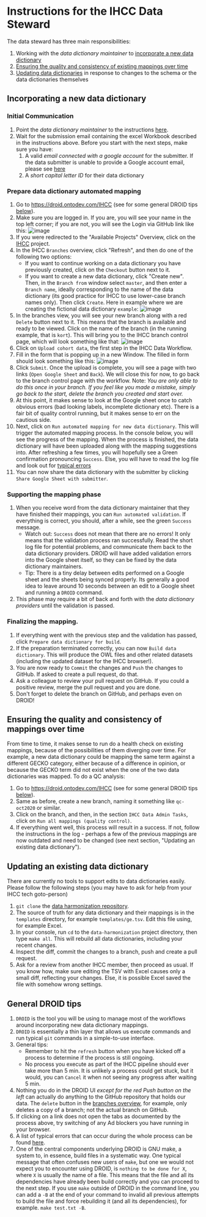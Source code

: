 # Instructions for the IHCC Data Steward

The data steward has three main responsibilities:

1. Working with the *data dictionary maintainer* to [incorporate a new data dictionary](#incorporating-a-new-data-dictionary)
2. [Ensuring the quality and consistency of existing mappings over time](#ensuring-the-quality-and-consistency-of-mappings-over-time)
3. [Updating data dictionaries](#updating-an-existing-data-dictionary) in response to changes to the schema or the data dictionaries themselves

## Incorporating a new data dictionary

### Initial Communication
1. Point the *data dictionary maintainer* to the instructions [here](DataDictionaryMapping.md).
1. Wait for the submission email containing the excel Workbook described in the instructions above. Before you start with the next steps, make sure you have:
   1. A valid *email connected with a google account* for the submitter. If the data submitter is unable to provide a Google account email, please see [here](AlternativeDataDictionaryMapping.md)
   2. A *short capital letter ID* for their data dictionary

### Prepare data dictionary automated mapping
1. Go to https://droid.ontodev.com/IHCC (see for some general DROID tips [below](#general-droid-tips)).
1. Make sure you are logged in. If you are, you will see your name in the top left corner; if you are not, you will see the Login via GitHub link like this:
![image](droid_log_in.png)
1. If you were redirected to the "Available Projects" Overview, click on the [IHCC](https://droid.ontodev.com/IHCC) project.
1. In the IHCC `Branches` overview, click "Refresh", and then do one of the following two options:
   - If you want to continue working on a data dictionary you have previously created, click on the `Checkout` button next to it.
   - If you want to create a new data dictionary, click "Create new". Then, in the `Branch from` window select `master`, and then enter a `Branch name`, ideally corresponding to the name of the data dictionary (its good practice for IHCC to use lower-case branch names only). Then click `Create`. Here in example where we are creating the fictional data dictionary `example`:
![image](droid_new_branch.png)
1. In the branches view, you will see your new branch along with a red `Delete` button next to it. This means that the branch is available and ready to be viewed. Click on the name of the branch (in the running example, that is `kort`). This will bring you to the IHCC branch control page, which will look something like that:
![image](droid_branch_workflow.png)
1. Click on `Upload cohort data`, the first step in the IHCC Data Workflow.
1. Fill in the form that is popping up in a new Window. The filled in form should look something like this:
![image](droid_upload.png)
1. Click `Submit`. Once the upload is complete, you will see a page with two links (`Open Google Sheet` and `Back`). We will close this for now, to go back to the branch control page with the workflow. Note: *You are only able to do this once in your branch. If you feel like you made a mistake, simply go back to the start, delete the branch you created and start over.*
1. At this point, it makes sense to look at the Google sheet once to catch obvious errors (bad looking labels, incomplete dictionary etc). There is a fair bit of quality control running, but it makes sense to err on the cautious side.
1. Next, click on `Run automated mapping for new data dictionary`. This will trigger the automated mapping process. In the console below, you will see the progress of the mapping. When the process is finished, the data dictionary will have been uploaded along with the mapping suggestions into. After refreshing a few times, you will hopefully see a Green confirmation pronouncing `Success`. Else, you will have to read the log file and look out for [typical errors](TypicalDataDictionaryBuildErrors.md)
1. You can now share the data dictionary with the submitter by clicking `Share Google Sheet with submitter`.

### Supporting the mapping phase
1. When you receive word from the data dictionary maintainer that they have finished their mappings, you can `Run automated validation`. If everything is correct, you should, after a while, see the green `Success` message. 
   * Watch out: `Success` does not mean that there are no errors! It only means that the validation process ran successfully. Read the short log file for potential problems, and communicate them back to the data dictionary providers. DROID will have added validation errors into the Google sheet itself, so they can be fixed by the data dictionary maintainers. 
   * Tip: There is a tiny delay between edits performed on a Google sheet and the sheets being synced properly. Its generally a good idea to leave around 10 seconds between an edit to a Google sheet and running a `DROID` command.
1. This phase may require a bit of back and forth with the *data dictionary providers* until the validation is passed.

### Finalizing the mapping.
1. If everything went with the previous step and the validation has passed, click `Prepare data dictionary for build`.
1. If the preparation terminated correctly, you can now `Build data dictionary`. This will produce the OWL files and other related datasets (including the updated dataset for the IHCC browser!).
1. You are now ready to `Commit` the changes and `Push` the changes to GitHub. If asked to create a pull request, do that.
1. Ask a colleague to review your pull request on GitHub. If you could a positive review, merge the pull request and you are done. 
1. Don't forget to delete the branch on GitHub, and perhaps even on DROID!

## Ensuring the quality and consistency of mappings over time 
From time to time, it makes sense to run do a health check on existing mappings, because of the possibilities of them diverging over time. For example, a new data dictionary could be mapping the same term against a different GECKO category, either because of a difference in opinion, or because the GECKO term did not exist when the one of the two data dictionaries was mapped. To do a QC analysis:

1. Go to https://droid.ontodev.com/IHCC (see for some general DROID tips [below](#general-droid-tips)).
1. Same as before, create a new branch, naming it something like `qc-oct2020` or similar.
1. Click on the branch, and then, in the section `IHCC Data Admin Tasks`, click on `Run all mappings (quality control)`.
1. If everything went well, this process will result in a success. If not, follow the instructions in the log - perhaps a few of the previous mappings are now outdated and need to be changed (see next section, "Updating an existing data dictionary").

## Updating an existing data dictionary
There are currently no tools to support edits to data dictionaries easily. Please follow the following steps (you may have to ask for help from your IHCC tech goto-person)

1. `git clone` the [data harmonization repository](https://github.com/IHCC-cohorts/data-harmonization).
1. The source of truth for any data dictionary and their mappings is in the `templates` directory, for example `templates/ge.tsv`. Edit this file using, for example Excel.
1. In your console, run `cd` to the `data-harmonization` project directory, then type `make all`. This will rebuild all data dictionaries, including your recent changes.
1. Inspect the diff, commit the changes to a branch, push and create a pull request.
1. Ask for a review from another IHCC member, then proceed as usual. If you know how, make sure editing the TSV with Excel causes only a small diff, reflecting your changes. Else, it is possible Excel saved the file with somehow wrong settings.


## General DROID tips

1. `DROID` is the tool you will be using to manage most of the workflows around incorporating new data dictionary mappings.
1. `DROID` is essentially a thin layer that allows us execute commands and run typical `git` commands in a simple-to-use interface.
1. General tips:
   - Remember to hit the `refresh` button when you have kicked off a process to determine if the process is still ongoing.
   - No process you execute as part of the IHCC pipeline should ever take more than 5 min. It is unlikely a process could get stuck, but it would, you can `Cancel` it when not seeing any progress after waiting 5 min.
1. Nothing you do in the DROID UI *except for the red Push button on the left* can actually do anything to the GitHub repository that holds our data. The `delete` button in the [branches overview](https://droid.ontodev.com/IHCC), for example, only deletes a copy of a branch; not the actual branch on GitHub.
1. If clicking on a link does not open the tabs as documented by the process above, try switching of any Ad blockers you have running in your browser.
1. A list of typical errors that can occur during the whole process can be found [here](TypicalDataDictionaryBuildErrors.md).
1. One of the central components underlying DROID is GNU make, a system to, in essence, build files in a systematic way. One typical message that often confuses new users of `make`, but one we would not expect you to encounter using DROID, is `nothing to be done for X`, where `X` is usually the name of a file. This means that the file and all its dependencies have already been build correctly and you can proceed to the next step. If you use `make` outside of DROID in the command line, you can add a `-B` at the end of your command to invalid all previous attempts to build the file and force rebuilding it (and all its dependencies), for example. `make test.txt -B`.
